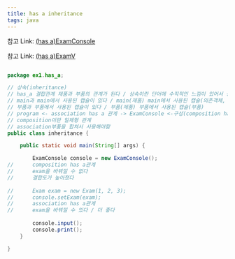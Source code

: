 ```yaml
---
title: has a inheritance
tags: java
---
```

참고 Link: [(has a)ExamConsole][id]

[id]: https://ksg0000.github.io/2022/12/20/(has-a)ExamConsole.html

참고 Link: [(has a)ExamV][id]

[id]: https://ksg0000.github.io/2022/12/20/(has-a)Exam.html


```java

package ex1.has_a;

// 상속(inheritance)
// has_a 결합관계 제품과 부품의 관계가 된다 / 상속이란 단어에 수직적인 느낌이 있어서 상속으로 표현하지 않고 제품과 부품으로 표현한다.
// main과 main에서 사용된 캡슐이 있다 / main(제품) main에서 사용된 캡슐(의존객체, 부품)
// 부품과 부품에서 사용된 캡슐이 있다 / 부품(제품) 부품에서 사용된 캡슐(부품)
// program <- association has a 관계 -> ExamConsole <-구성(composition has a) 관계를 가지고 있다-> Exam
// composition이란 일체형 관계
// association부품을 합쳐서 사용해야함
public class inheritance {

	public static void main(String[] args) {

		ExamConsole console = new ExamConsole();
//		composition has a관계
//		exam을 바꿔낄 수 없다
//		결합도가 높아졌다
		
//		Exam exam = new Exam(1, 2, 3);
//		console.setExam(exam);
//		association has a관계
//		exam을 바꿔낄 수 있다 / 더 좋다
		
		console.input();
		console.print();
	}

}

```
